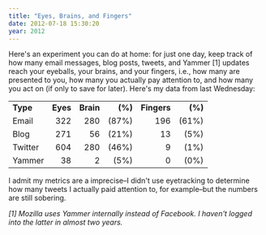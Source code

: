 ```yaml
---
title: "Eyes, Brains, and Fingers"
date: 2012-07-18 15:30:20
year: 2012
---
```

Here's an experiment you can do at home: for just one day, keep track of how many email messages, blog posts, tweets, and Yammer [1] updates reach your eyeballs, your brains, and your fingers, i.e., how many are presented to you, how many you actually pay attention to, and how many you act on (if only to save for later). Here's my data from last Wednesday:
<table>
<tbody>
<tr>
<td><strong>Type</strong></td>
<td><strong>Eyes</strong></td>
<td><strong>Brain</strong></td>
<td align="right"><strong>(%)</strong></td>
<td><strong>Fingers</strong></td>
<td align="right"><strong>(%)</strong></td>
</tr>
<tr>
<td>Email</td>
<td align="right">322</td>
<td align="right">280</td>
<td align="right">(87%)</td>
<td align="right">196</td>
<td align="right">(61%)</td>
</tr>
<tr>
<td>Blog</td>
<td align="right">271</td>
<td align="right">56</td>
<td align="right">(21%)</td>
<td align="right">13</td>
<td align="right">(5%)</td>
</tr>
<tr>
<td>Twitter</td>
<td align="right">604</td>
<td align="right">280</td>
<td align="right">(46%)</td>
<td align="right">9</td>
<td align="right">(1%)</td>
</tr>
<tr>
<td>Yammer</td>
<td align="right">38</td>
<td align="right">2</td>
<td align="right">(5%)</td>
<td align="right">0</td>
<td align="right">(0%)</td>
</tr>
</tbody>
</table>
I admit my metrics are a imprecise–I didn't use eyetracking to determine how many tweets I actually paid attention to, for example–but the numbers are still sobering.

<em>[1] Mozilla uses Yammer internally instead of Facebook. I haven't logged into the latter in almost two years.</em>
